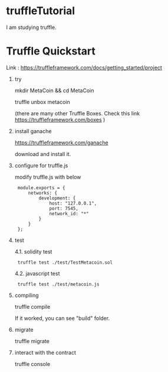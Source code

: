 # truffleTutorial
I am studying truffle.


# Truffle Quickstart
Link : https://truffleframework.com/docs/getting_started/project

1. try

    mkdir MetaCoin && cd MetaCoin

    truffle unbox metacoin

    (there are many other Truffle Boxes. Check this link https://truffleframework.com/boxes )

2. install ganache

    https://truffleframework.com/ganache

    download and install it.

3. configure for truffle.js

    modify truffle.js with below

        module.exports = {
            networks: {
                development: {
                    host: "127.0.0.1",
                    port: 7545,
                    network_id: "*"
                }
            }
        };

4. test

    4.1. solidity test

        truffle test ./test/TestMetacoin.sol

    4.2. javascript test

        truffle test ./test/metacoin.js

5. compiling

    truffle compile

    If it worked, you can see "build" folder.

6. migrate

    truffle migrate

7. interact with the contract

    truffle console